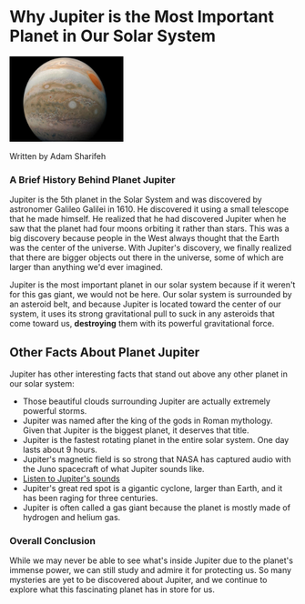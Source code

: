 <!DOCTYPE html>
<html lang="en">
<head>
	<meta charset="UTF-8">
	
</head>
<body>
	<h1>Why Jupiter is the Most Important Planet in Our Solar System</h1>
	<img src="Media/Image1.jpg" height="150" width="200" alt="Image of Jupiter" />
	<p>Written by Adam Sharifeh</p>
	<h3>A Brief History Behind Planet Jupiter</h3>
	<p>Jupiter is the 5th planet in the Solar System and was discovered by astronomer Galileo Galilei in 1610. He discovered it using a small telescope that he made himself. He realized that he had discovered Jupiter when he saw that the planet had four moons orbiting it rather than stars. This was a big discovery because people in the West always thought that the Earth was the center of the universe. With Jupiter's discovery, we finally realized that there are bigger objects out there in the universe, some of which are larger than anything we'd ever imagined.</p> 
	<p>Jupiter is the most important planet in our solar system because if it weren't for this gas giant, we would not be here. Our solar system is surrounded by an asteroid belt, and because Jupiter is located toward the center of our system, it uses its strong gravitational pull to suck in any asteroids that come toward us, <strong>destroying</strong> them with its powerful gravitational force.</p>
	<h2>Other Facts About Planet Jupiter</h2>
	<p>Jupiter has other interesting facts that stand out above any other planet in our solar system:</p>
	<ul>
		<li>Those beautiful clouds surrounding Jupiter are actually extremely powerful storms.</li>
		<li>Jupiter was named after the king of the gods in Roman mythology. Given that Jupiter is the biggest planet, it deserves that title.</li>
		<li>Jupiter is the fastest rotating planet in the entire solar system. One day lasts about 9 hours.</li>
		<li>Jupiter's magnetic field is so strong that NASA has captured audio with the Juno spacecraft of what Jupiter sounds like.</li>
		<li><a href="https://www.youtube.com/watch?v=e3fqE01YYWs">Listen to Jupiter's sounds</a></li>
		<li>Jupiter's great red spot is a gigantic cyclone, larger than Earth, and it has been raging for three centuries.</li>
		<li>Jupiter is often called a gas giant because the planet is mostly made of hydrogen and helium gas.</li>
	</ul>
	<h3>Overall Conclusion</h3>
	<p>While we may never be able to see what's inside Jupiter due to the planet's immense power, we can still study and admire it for protecting us. So many mysteries are yet to be discovered about Jupiter, and we continue to explore what this fascinating planet has in store for us.</p>
</body>
</html>
